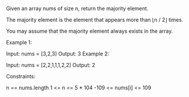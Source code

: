 Given an array nums of size n, return the majority element.

The majority element is the element that appears more than ⌊n / 2⌋ times. 

You may assume that the majority element always exists in the array.



Example 1:

Input: nums = [3,2,3]
Output: 3
Example 2:

Input: nums = [2,2,1,1,1,2,2]
Output: 2


Constraints:

n == nums.length
1 <= n <= 5 * 104
-109 <= nums[i] <= 109
